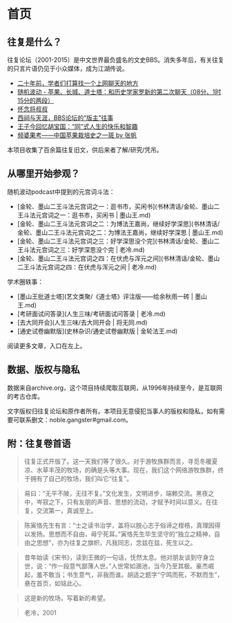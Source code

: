 # 首页

## 往复是什么？

往复论坛（2001-2015）是中文世界最负盛名的文史BBS。消失多年后，有关往复的只言片语仍见于小众媒体，成为江湖传说。

- [二十年前，学者们打算找一个上网聊天的地方](https://mp.weixin.qq.com/s/JfK6JZ-GPBB-jlLf0RtMZw)
- [随机波动 - 苹果、长城、道士塔：和历史学家罗新的第二次聊天（08分、1时15分的两段）](https://www.stovol.club/005)
- [怀念将叔叔](https://www.sohu.com/a/652277155_121286085)
- [西祠与天涯，BBS论坛的“版主”往事](https://www.lifeweek.com.cn/article/160832)
- [王子今回忆胡宝国：“同”式人生的快乐和智趣](https://new.qq.com/rain/a/20240131A00H0Q00)
- [频婆果考——中国苹果栽培史之一斑 by 张帆](http://agri-history.ihns.ac.cn/scholars/zhangfan1.htm)

本项目收集了百余篇往复旧文，供后来者了解/研究/凭吊。

## 从哪里开始参观？

随机波动podcast中提到的元宫词斗法：

- [金轮、墨山二王斗法元宫词之一：逛书市，买闲书](书林清话/金轮、墨山二王斗法元宫词之一：逛书市，买闲书 | 墨山王.md)
- [金轮、墨山二王斗法元宫词之二：为博法王嘉尚，继续好学深思](书林清话/金轮、墨山二王斗法元宫词之二：为博法王嘉尚，继续好学深思 | 墨山王.md)
- [金轮、墨山二王斗法元宫词之三：好学深思没个完](书林清话/金轮、墨山二王斗法元宫词之三：好学深思没个完 | 老冷.md)
- [金轮、墨山二王斗法元宫词之四：在伏虎与浑元之间](书林清话/金轮、墨山二王斗法元宫词之四：在伏虎与浑元之间 | 老冷.md)

学术圈轶事：

- [墨山王批道士塔](艺文类聚/《道士塔》评注版——给余秋雨一砖 | 墨山王.md)
- [考研面试问答录](人生三味/考研面试问答录 | 老冷.md)
- [去大同开会](人生三味/去大同开会 | 将无同.md)
- [通史试卷幽默版](史林杂识/通史试卷幽默版 | 金轮法王.md)

阅读更多文章，入口在左上。

## 数据、版权与隐私

数据来自archive.org，这个项目持续爬取互联网，从1996年持续至今，是互联网的考古仓库。

文字版权归往复论坛和原作者所有。本项目无意侵犯当事人的版权和隐私，如有需要可联系删文：noble.gangster#gmail.com。

## 附：往复卷首语

> 往复正式开版了。这一天我们等了很久。对于游牧族群而言，寻觅冬暖夏凉、水草丰茂的牧场，的确是头等大事。现在，我们这个网络游牧族群，终于拥有了自己的牧场，我们叫它“往复”。

>易曰：“无平不陂，无往不复。”文化发生，文明进步，端赖交流。黑夜之中，岑寂之下，只有友朋的声音、思想的流动，才赋予时间以意义。在往复，交流第一，真诚至上。

>陈寅恪先生有言：“士之读书治学，盖将以脱心志于俗谛之桎梏，真理因得以发扬。思想而不自由，毋宁死耳。”寅恪先生毕生坚守的“独立之精神，自由之思想”，亦为往复之旗帜，凡我同志，念兹在兹，死生以之。

>昔年始读《宋书》，读到王微的一句话，怃然太息。他对朋友谈到守身立世，说：“作一段意气鄙薄人世。”人世常如溷池，当今乃至其极。豪杰崛起，羞不敢当；书生意气，非我而谁。胡适之题字“宁鸣而死，不默而生”，悬在首页，如铭此心。

>这是新的牧场，写着新的希望。

>老冷，2001